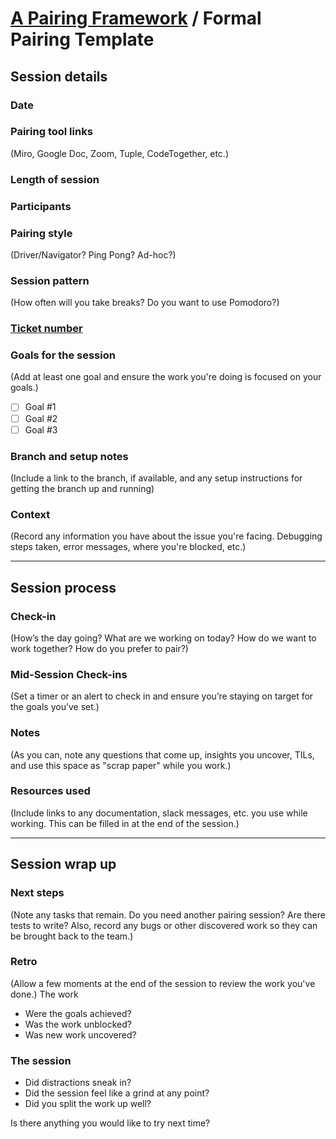 # [A Pairing Framework](../README.md) / Formal Pairing Template

## Session details

### Date

### Pairing tool links

(Miro, Google Doc, Zoom, Tuple, CodeTogether, etc.)

### Length of session

### Participants

### Pairing style

(Driver/Navigator? Ping Pong? Ad-hoc?)

### Session pattern

(How often will you take breaks? Do you want to use Pomodoro?)

### [Ticket number](ticket_url)

### Goals for the session

(Add at least one goal and ensure the work you're doing is focused on your goals.)

- [ ] Goal #1
- [ ] Goal #2
- [ ] Goal #3

### Branch and setup notes

(Include a link to the branch, if available, and any setup instructions for getting the branch up and running)

### Context

(Record any information you have about the issue you're facing. Debugging steps taken, error messages, where you're blocked, etc.)

---

## Session process

### Check-in

(How’s the day going? What are we working on today? How do we want to work together? How do you prefer to pair?)

### Mid-Session Check-ins

(Set a timer or an alert to check in and ensure you’re staying on target for the goals you’ve set.)

### Notes

(As you can, note any questions that come up, insights you uncover, TILs, and use this space as "scrap paper" while you work.)

### Resources used

(Include links to any documentation, slack messages, etc. you use while working. This can be filled in at the end of the session.)

---

## Session wrap up

### Next steps

(Note any tasks that remain. Do you need another pairing session? Are there tests to write? Also, record any bugs or other discovered work so they can be brought back to the team.)

### Retro

(Allow a few moments at the end of the session to review the work you've done.)
The work

- Were the goals achieved?
- Was the work unblocked?
- Was new work uncovered?

### The session

- Did distractions sneak in?
- Did the session feel like a grind at any point?
- Did you split the work up well?

Is there anything you would like to try next time?
